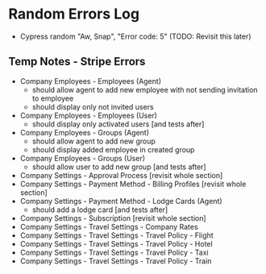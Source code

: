 # Random Errors Log

- Cypress random "Aw, Snap", "Error code: 5" (TODO: Revisit this later)

## Temp Notes - Stripe Errors

- Company Employees - Employees (Agent)
  - should allow agent to add new employee with not sending invitation to employee
  - should display only not invited users
- Company Employees - Employees (User)
  - should display only activated users [and tests after]
- Company Employees - Groups (Agent)
  - should allow agent to add new group
  - should display added employee in created group
- Company Employees - Groups (User)
  - should allow user to add new group [and tests after]
- Company Settings - Approval Process [revisit whole section]
- Company Settings - Payment Method - Billing Profiles [revisit whole section]
- Company Settings - Payment Method - Lodge Cards (Agent)
  - should add a lodge card [and tests after]
- Company Settings - Subscription [revisit whole section]
- Company Settings - Travel Settings - Company Rates
- Company Settings - Travel Settings - Travel Policy - Flight
- Company Settings - Travel Settings - Travel Policy - Hotel
- Company Settings - Travel Settings - Travel Policy - Taxi
- Company Settings - Travel Settings - Travel Policy - Train
